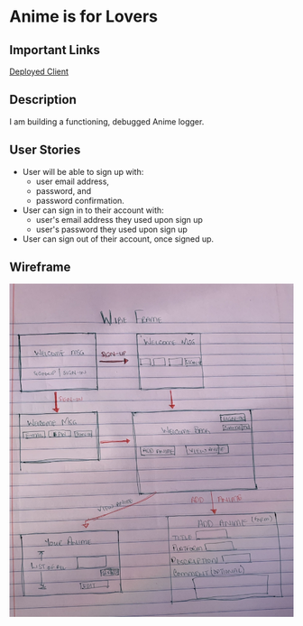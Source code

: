 # Anime is for Lovers 

## Important Links
[Deployed Client](https://christielewis.github.io/christielewis-AnimeIsForLovers/)

## Description
I am building a functioning, debugged Anime logger.

## User Stories
* User will be able to sign up with:
    * user email address, 
    * password, and 
    * password confirmation.
* User can sign in to their account with:
    * user's email address they used upon sign up
    * user's password they used upon sign up
* User can sign out of their account, once signed up.


## Wireframe
![Proj2Wireframe](WF.jpg)